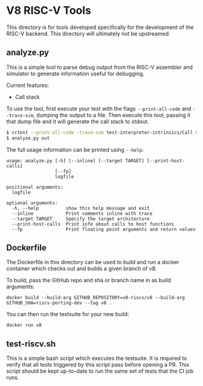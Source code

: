 # V8 RISC-V Tools

This directory is for tools developed specifically for the development of the RISC-V backend. This directory will ultimately not be upstreamed.

## analyze.py

This is a simple tool to parse debug output from the RISC-V assembler and
simulator to generate information useful for debugging.

Current features:
* Call stack

To use the tool, first execute your test with the flags `--print-all-code` and
`--trace-sim`, dumping the output to a file. Then execute this tool, passing
it that dump file and it will generate the call stack to stdout.
```bash
$ cctest --print-all-code -trace-sim test-interpreter-intrinsics/Call &> out
$ analyze.py out
```

The full usage information can be printed using `--help`:
```
usage: analyze.py [-h] [--inline] [--target TARGET] [--print-host-calls]
                  [--fp]
                  logfile

positional arguments:
  logfile

optional arguments:
  -h, --help          show this help message and exit
  --inline            Print comments inline with trace
  --target TARGET     Specify the target architecture
  --print-host-calls  Print info about calls to host functions
  --fp                Print floating point arguments and return values
```

## Dockerfile

The Dockerfile in this directory can be used to build and run a docker container which checks out and builds a given branch of v8.

To build, pass the GitHub repo and sha or branch name in as build arguments:
```
docker build --build-arg GITHUB_REPOSITORY=v8-riscv/v8 --build-arg GITHUB_SHA=riscv-porting-dev --tag v8 .
```

You can then run the testsuite for your new build:
```
docker run v8
```

## test-riscv.sh

This is a simple bash script which executes the testsuite. It is required to verify that all tests triggered by this script pass before opening a PR. This script should be kept up-to-date to run the same set of tests that the CI job runs.
